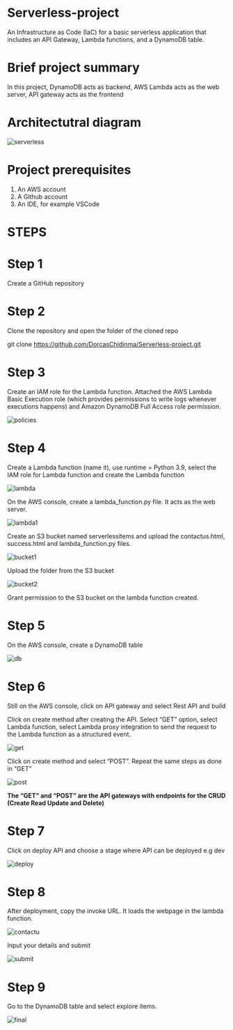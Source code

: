 # Serverless-project
An Infrastructure as Code (IaC) for a basic serverless application that includes an API Gateway, Lambda functions, and a DynamoDB table.

# Brief project summary
In this project, DynamoDB acts as backend, AWS Lambda acts as the web server, API gateway acts as the frontend

# Architectutral diagram
![serverless](image.png)

# Project prerequisites
1. An AWS account
2. A Github account
3. An IDE, for example VSCode


# STEPS

# Step 1
Create a GitHub repository

# Step 2
Clone the repository and open the folder of the cloned repo

git clone https://github.com/DorcasChidinma/Serverless-project.git


# Step 3 
Create an IAM role for the Lambda function. Attached the AWS Lambda Basic Execution role (which provides permissions to write logs whenever executions happens) and Amazon DynamoDB Full Access role permission.

![policies](image-6.png)

# Step 4
Create a Lambda function (name it), use runtime = Python 3.9, select the IAM role for Lambda function and create the Lambda function

![lambda](image-7.png)

On the AWS console, create a lambda_function.py file. It acts as the web server.

![lambda1](image-8.png)

Create an S3 bucket named serverlessitems and upload the contactus.html, success.html and lambda_function.py files.

![bucket1](image-9.png)

Upload the folder from the S3 bucket

![bucket2](image-10.png)

Grant permission to the S3 bucket on the lambda function created.

# Step 5
On the AWS console, create a DynamoDB table

![db](image-11.png)

# Step 6
Still on the AWS console, click on API gateway and select Rest API and build 

Click on create method after creating the API. Select “GET” option, select Lambda function, select Lambda proxy integration to send the request to the Lambda function as a structured event.

![get](image-12.png)

Click on create method and select “POST”. Repeat the same steps as done in “GET”

![post](image-13.png)

**The “GET” and “POST” are the API gateways with endpoints for the CRUD (Create Read Update and Delete)**

# Step 7
 Click on deploy API and choose a stage where API can be deployed e.g dev

 ![deploy](image-14.png)

 # Step 8 
 After deployment, copy the invoke URL. It loads the webpage in the lambda function.

 ![contactu](image-2.png)

 Input your details and submit 

 ![submit](image-3.png)



# Step 9
Go to the DynamoDB table and select explore items.

![final](image-1.png)



